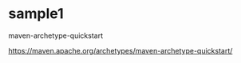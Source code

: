 # sample1
maven-archetype-quickstart

https://maven.apache.org/archetypes/maven-archetype-quickstart/